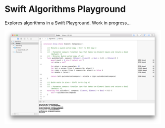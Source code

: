 # Swift Algorithms Playground

Explores algorithms in a Swift Playground. Work in progress...

![ScreenShot](/Assets/SwiftAlgorithmsPlayground.png)
